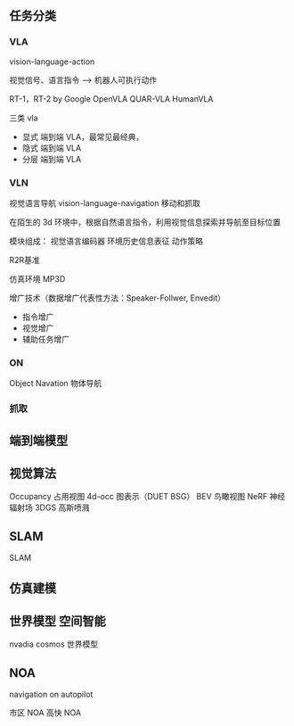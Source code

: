 
## 任务分类

### VLA

vision-language-action

视觉信号、语言指令 ——> 机器人可执行动作

RT-1，RT-2 by Google
OpenVLA
QUAR-VLA
HumanVLA

三类 vla
- 显式 端到端 VLA，最常见最经典，
- 隐式 端到端 VLA
- 分层 端到端 VLA


### VLN

视觉语言导航
vision-language-navigation
移动和抓取

在陌生的 3d 环境中，根据自然语言指令，利用视觉信息探索并导航至目标位置

模块组成：
视觉语言编码器
环境历史信息表征
动作策略

R2R基准

仿真环境 MP3D

增广技术（数据增广代表性方法：Speaker-Follwer, Envedit）
- 指令增广
- 视觉增广
- 辅助任务增广

### ON

Object Navation
物体导航


### 抓取



## 端到端模型

## 视觉算法

Occupancy 占用视图 4d-occ
图表示（DUET BSG）
BEV 鸟瞰视图
NeRF 神经辐射场
3DGS 高斯喷溅


## SLAM

SLAM


## 仿真建模


## 世界模型 空间智能

nvadia cosmos 世界模型


## NOA

navigation on autopilot

市区 NOA
高快 NOA

